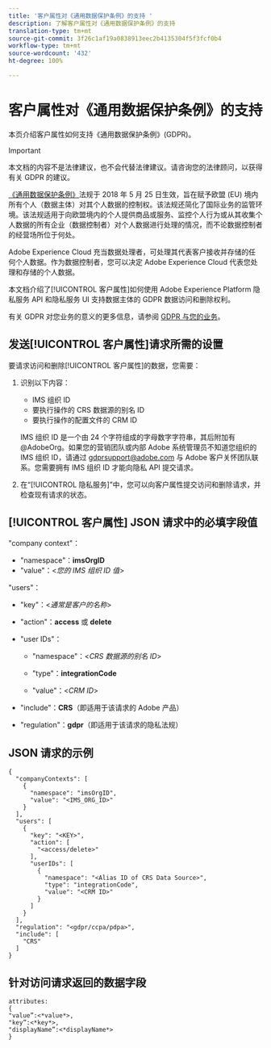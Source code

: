 ```yaml
---
title: '客户属性对《通用数据保护条例》的支持 '
description: 了解客户属性对《通用数据保护条例》的支持
translation-type: tm+mt
source-git-commit: 3f26c1af19a0838913eec2b4135304f5f3fcf0b4
workflow-type: tm+mt
source-wordcount: '432'
ht-degree: 100%

---
```



# 客户属性对《通用数据保护条例》的支持

本页介绍客户属性如何支持《通用数据保护条例》(GDPR)。

>[!IMPORTANT]
>
>本文档的内容不是法律建议，也不会代替法律建议。请咨询您的法律顾问，以获得有关 GDPR 的建议。

[《通用数据保护条例》](https://www.adobe.com/cn/privacy/general-data-protection-regulation/what-is-gdpr.html)法规于 2018 年 5 月 25 日生效，旨在赋予欧盟 (EU) 境内所有个人（数据主体）对其个人数据的控制权。该法规还简化了国际业务的监管环境。该法规适用于向欧盟境内的个人提供商品或服务、监控个人行为或从其收集个人数据的所有企业（数据控制者）对个人数据进行处理的情况，而不论数据控制者的经营场所位于何处。

Adobe Experience Cloud 充当数据处理者，可处理其代表客户接收并存储的任何个人数据。作为数据控制者，您可以决定 Adobe Experience Cloud 代表您处理和存储的个人数据。

本文档介绍了[!UICONTROL 客户属性]如何使用 Adobe Experience Platform 隐私服务 API 和隐私服务 UI 支持数据主体的 GDPR 数据访问和删除权利。

有关 GDPR 对您业务的意义的更多信息，请参阅 [GDPR 与您的业务](https://www.adobe.com/cn/privacy/general-data-protection-regulation.html)。

## 发送[!UICONTROL 客户属性]请求所需的设置

要请求访问和删除[!UICONTROL 客户属性]的数据，您需要：

1. 识别以下内容：

   * IMS 组织 ID
   * 要执行操作的 CRS 数据源的别名 ID
   * 要执行操作的配置文件的 CRM ID

   IMS 组织 ID 是一个由 24 个字符组成的字母数字字符串，其后附加有 @AdobeOrg。如果您的营销团队或内部 Adobe 系统管理员不知道您组织的 IMS 组织 ID，请通过 gdprsupport@adobe.com 与 Adobe 客户关怀团队联系。您需要拥有 IMS 组织 ID 才能向隐私 API 提交请求。

1. 在“[!UICONTROL 隐私服务]”中，您可以向客户属性提交访问和删除请求，并检查现有请求的状态。

## [!UICONTROL 客户属性] JSON 请求中的必填字段值

&quot;company context&quot;：

* &quot;namespace&quot;：**imsOrgID**
* &quot;value&quot;：&lt;*您的 IMS 组织 ID 值*>

&quot;users&quot;：

* &quot;key&quot;：&lt;*通常是客户的名称*>

* &quot;action&quot;：**access** 或 **delete**

* &quot;user IDs&quot;：

   * &quot;namespace&quot;：&lt;*CRS 数据源的别名 ID*>

   * &quot;type&quot;：**integrationCode**

   * &quot;value&quot;：&lt;*CRM ID*>

* &quot;include&quot;：**CRS**（即适用于该请求的 Adobe 产品）

* &quot;regulation&quot;：**gdpr**（即适用于该请求的隐私法规）

## JSON 请求的示例

```
{
  "companyContexts": [
    {
      "namespace": "imsOrgID",
      "value": "<IMS_ORG_ID>"
    }
  ],
  "users": [
    {
      "key": "<KEY>",
      "action": [
        "<access/delete>"
      ],
      "userIDs": [
        {
          "namespace": "<Alias ID of CRS Data Source>",
          "type": "integrationCode",
          "value": "<CRM ID>"
        }
      ]
    }
  ],
  "regulation": "<gdpr/ccpa/pdpa>",
  "include": [
    "CRS"
  ]
}
```

## 针对访问请求返回的数据字段

```
attributes:
{
"value”:<*value*>,
"key”:<*key*>,
"displayName”:<*displayName*>
}
```
